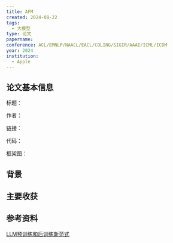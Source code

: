 ```yaml
---
title: AFM
created: 2024-08-22
tags:
  - 大模型
type: 论文
papername: 
conference: ACL/EMNLP/NAACL/EACL/COLING/SIGIR/AAAI/ICML/ICDM
year: 2024
institution:
  - Apple
---
```


## 论文基本信息

标题：

作者：

链接：

代码：

框架图：


## 背景


## 主要收获


## 参考资料

[LLM预训练和后训练新范式](https://mp.weixin.qq.com/s/sFdnWwWXouU2ZPbf5GoXhA)

